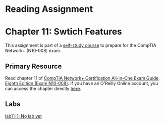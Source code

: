 # Reading Assignment
# Chapter 11: Swtich Features
This assignment is part of a [self-study course](../README.md) to prepare for the CompTIA Network+ (N10-008) exam.
## Primary Resource
Read chapter 11 of [CompTIA Network+ Certification All-in-One Exam Guide, Eighth Edition (Exam N10-008)](https://www.amazon.com/CompTIA-Network-Certification-N10-008-Comptia/dp/1264269056).  If you have an O'Reilly Online account, you can access the chapter directly [here](https://learning.oreilly.com/library/view/foo/xxxxxxxxxxxxx/ch11.xhtml).
## Labs
[lab11-1: No lab yet](lab11-1.md)</br>
